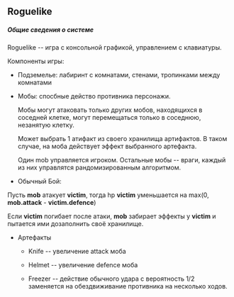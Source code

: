 ## Roguelike

##### Общие сведения о системе

Roguelike -- игра с консольной графикой, управлением с клавиатуры.

Компоненты игры:

* Подземелье: лабиринт с комнатами, стенами, тропинками между комнатами 

* Мобы: спосбные действо противника персонажи.
  
  Мобы могут атаковать только других мобов, находящихся в соседней клетке, могут перемещаться только в соседнюю, незанятую клетку.
  
  Может выбрать 1 атифакт из своего хранилища артифактов. В таком случае, на моба действует эффект выбранного артефакта. 
   
  Один mob управляется игроком. Остальные мобы -- враги, каждый из них управлятся рандомизированным алгоритмом.
  
* Обычный Бой:

Пусть **mob** атакует **victim**, тогда hp **victim** уменьшается на max(0, **mob.attack** - **victim.defence**)

Если **victim** погибает после атаки, **mob** забирает эффекты у **victim** и пытается ими дозаполнить своё хранилище. 

* Артефакты

    * Knife -- увеличение attack моба
    
    * Helmet -- увеличение defence моба 

    * Freezer -- действие обычного удара с вероятность 1/2 заменяется на обездвиживание противника на несколько ходов.
    
